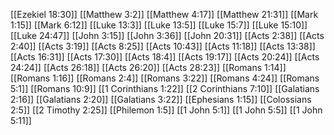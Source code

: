 [[Ezekiel 18:30]]
[[Matthew 3:2]]
[[Matthew 4:17]]
[[Matthew 21:31]]
[[Mark 1:15]]
[[Mark 6:12]]
[[Luke 13:3]]
[[Luke 13:5]]
[[Luke 15:7]]
[[Luke 15:10]]
[[Luke 24:47]]
[[John 3:15]]
[[John 3:36]]
[[John 20:31]]
[[Acts 2:38]]
[[Acts 2:40]]
[[Acts 3:19]]
[[Acts 8:25]]
[[Acts 10:43]]
[[Acts 11:18]]
[[Acts 13:38]]
[[Acts 16:31]]
[[Acts 17:30]]
[[Acts 18:4]]
[[Acts 19:17]]
[[Acts 20:24]]
[[Acts 24:24]]
[[Acts 26:18]]
[[Acts 26:20]]
[[Acts 28:23]]
[[Romans 1:14]]
[[Romans 1:16]]
[[Romans 2:4]]
[[Romans 3:22]]
[[Romans 4:24]]
[[Romans 5:1]]
[[Romans 10:9]]
[[1 Corinthians 1:22]]
[[2 Corinthians 7:10]]
[[Galatians 2:16]]
[[Galatians 2:20]]
[[Galatians 3:22]]
[[Ephesians 1:15]]
[[Colossians 2:5]]
[[2 Timothy 2:25]]
[[Philemon 1:5]]
[[1 John 5:1]]
[[1 John 5:5]]
[[1 John 5:11]]
